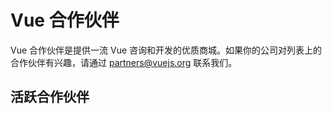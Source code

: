 # Vue 合作伙伴

Vue 合作伙伴是提供一流 Vue 咨询和开发的优质商城。如果你的公司对列表上的合作伙伴有兴趣，请通过 [partners@vuejs.org](mailto:partners@vuejs.org) 联系我们。

## 活跃合作伙伴

<community-partners-index/>
